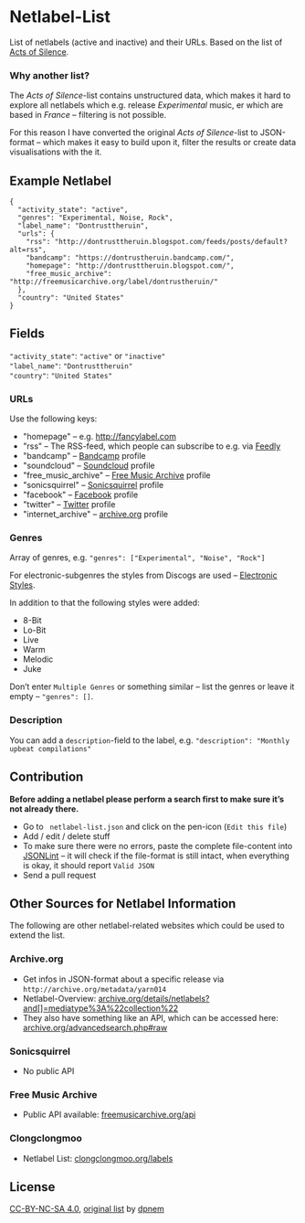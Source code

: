 # Netlabel-List

List of netlabels (active and inactive) and their URLs.
Based on the list of [Acts of Silence](http://www.actsofsilence.com/netlabels/).

### Why another list?

The *Acts of Silence*-list contains unstructured data, which makes it hard to explore all netlabels which e.g. release *Experimental* music, er which are based in *France* – filtering is not possible.

For this reason I have converted the original *Acts of Silence*-list to JSON-format – which makes it easy to build upon it, filter the results or create data visualisations with the it.

## Example Netlabel

```
{
  "activity_state": "active",
  "genres": "Experimental, Noise, Rock",
  "label_name": "Dontrusttheruin",
  "urls": {
    "rss": "http://dontrusttheruin.blogspot.com/feeds/posts/default?alt=rss",
    "bandcamp": "https://dontrustheruin.bandcamp.com/",
    "homepage": "http://dontrusttheruin.blogspot.com/",
    "free_music_archive": "http://freemusicarchive.org/label/dontrustheruin/"
  },
  "country": "United States"
}
```

## Fields

`"activity_state"`: `"active"` or `"inactive"`   
`"label_name"`: `"Dontrusttheruin"`  
`"country"`: `"United States" `  

### URLs

Use the following keys:  

- "homepage" – e.g. http://fancylabel.com
- "rss" – The RSS-feed, which people can subscribe to e.g. via [Feedly](https://feedly.com)
- "bandcamp" – [Bandcamp](http://bandcamp.com/) profile
- "soundcloud" – [Soundcloud](http://soundcloud.com/) profile
- "free_music_archive" – [Free Music Archive](http://freemusicarchive.org/) profile
- "sonicsquirrel" – [Sonicsquirrel](http://sonicsquirrel.net/) profile
- "facebook" – [Facebook](https://www.facebook.com/) profile
- "twitter" – [Twitter](https://twitter.com/) profile
- "internet_archive" – [archive.org](https://archive.org/) profile

### Genres

Array of genres, e.g. `"genres": ["Experimental", "Noise", "Rock"]`  

For electronic-subgenres the styles from Discogs are used – [Electronic Styles](https://reference.discogslabs.com/browse/style). 

In addition to that the following styles were added:

-  8-Bit
- Lo-Bit
- Live
- Warm
- Melodic
- Juke

Don’t enter `Multiple Genres` or something similar – list the genres or leave it empty – `"genres": []`.

### Description

You can add a `description`-field to the label, e.g. `"description": "Monthly upbeat compilations"`

## Contribution

**Before adding a netlabel please perform a search first to make sure it’s not already there.**

- Go to ` netlabel-list.json` and click on the pen-icon (`Edit this file`)
- Add / edit / delete stuff
- To make sure there were no errors, paste the complete file-content into [JSONLint](http://jsonlint.com/) – it will check if the file-format is still intact, when everything is okay, it should report `Valid JSON`
- Send a pull request

## Other Sources for Netlabel Information

The following are other netlabel-related websites which could be used to extend the list.

### Archive.org

- Get infos in JSON-format about a specific release via `http://archive.org/metadata/yarn014`
- Netlabel-Overview: [archive.org/details/netlabels?and[]=mediatype%3A%22collection%22](https://archive.org/details/netlabels?and[]=mediatype%3A%22collection%22)
- They also have something like an API, which can be accessed here: [archive.org/advancedsearch.php#raw](https://archive.org/advancedsearch.php#raw)

### Sonicsquirrel

- No public API

### Free Music Archive

- Public API available: [freemusicarchive.org/api](https://freemusicarchive.org/api)

### Clongclongmoo

- Netlabel List: [clongclongmoo.org/labels](http://www.clongclongmoo.org/labels/)

## License

[CC-BY-NC-SA 4.0](https://creativecommons.org/licenses/by-nc-sa/4.0/), [original list](https://github.com/dpnem/NetlabelList) by [dpnem](https://github.com/dpnem)